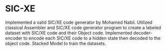 # SIC-XE

Implemented a valid SIC/XE code generator by Mohamed Nabil. Utilized classical Assembler and SIC/XE code generator 
program  to create a labeled dataset with SIC/XE code and their Object code. 
Implemented decoder-encoder to encode each SIC/XE code to a hidden state then decoded to the object code. 
Stacked Model to train the datasets.
